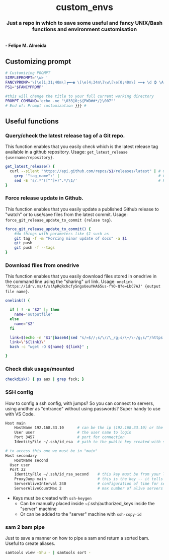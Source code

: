 <p align="center">

  <h1 align="center">custom_envs</h1>

  <p align="center">
    <h3 align="center">Just a repo in which to save some useful and fancy UNIX/Bash functions and environment customisation</h3>
    <br />
    <strong>- Felipe M. Almeida</strong>
    <br />
  </p>
</p>

## Customizing prompt

```bash
# Customizing PROMPT
SIMPLEPROMPT='\w> '
FANCYPROMP='\[\e[1;31;40m\]┏━┅◉ \[\e[4;34m\]\w\[\e[0;40m\] ┅┅◈ \d ⌚ \A \[\e[1;38m\]┅┅◈ \u@\H (\!)\[\e[0m\]\n\[\e[1;31m\]┗━►\[\e[0m\] '
PS1="$FANCYPROMP"

#this will change the title to your full current working directory
PROMPT_COMMAND='echo -ne "\033]0;${PWD##*/}\007"'
# End of: Prompt customization }}} #
```

## Useful functions

### Query/check the latest release tag of a Git repo.

This function enables that you easily check which is the latest release tag available in a github repository. Usage: `get_latest_release {username/repository}`.

```bash
get_latest_release() {
  curl --silent "https://api.github.com/repos/$1/releases/latest" | # Get latest release from GitHub api
    grep '"tag_name":' |                                            # Get tag line
    sed -E 's/.*"([^"]+)".*/\1/'                                    # Pluck JSON value
}
```

### Force release update in Github.

This function enables that you easily update a published Github release to "watch" or to use/save files from the latest commit. Usage: `force_git_release_update_to_commit {relase tag}`.

```bash
force_git_release_update_to_commit() {
    #do things with parameters like $1 such as
    git tag -f -m "Forcing minor update of docs" -a $1
    git push
    git push -f --tags
}
```

### Download files from onedrive

This function enables that you easily download files stored in onedrive in the command line using the "sharing" url link. Usage: `onelink 'https://1drv.ms/t/s!ApRqRchcfy5ngoUeuYHA65us-fYO-Q?e=LbC7AJ' {output file name}`.

```bash
onelink() {

  if [ ! -n "$2" ]; then
    name='outputfile'
  else
    name="$2"
  fi

  link=$(echo -n "$1"|base64|sed "s/=$//;s/\//\_/g;s/\+/\-/g;s/^/https:\/\/api\.onedrive\.com\/v1\.0\/shares\/u\!/;s/$/\/root\/content/" | head -n 1);
  link=\'${link}\'
  bash -c "wget -O ${name} ${link}" ;

}
```

### Check disk usage/mounted

```bash
checkdisk() { ps aux | grep fsck; }
```

### SSH config

How to config a ssh config, with jumps? So you can connect to servers, using another as "entrance" without using passwords? Super handy to use with VS Code.

```bash
Host main
	HostName 192.168.33.10      # can be the ip (192.168.33.10) or the address (example.com) or machine name (machine)
	User user                   # the user name to login
	Port 3457                   # port for connection
	IdentityFile ~/.ssh/id_rsa  # path to the public key created with ssh-keygen

# to access this one we must be in "main"
Host secondary
	HostName second
  User user
  Port 22
	IdentityFile ~/.ssh/id_rsa_second    # this key must be from your local machine to the second server, not from the "main" to the "second"
	ProxyJump main                       # this is the key -- it tells ssh to access this machine using the "main" as entrance
	ServerAliveInterval 240              # configuration of time for server to survive
	ServerAliveCountMax 2                # max number of alive servers
```

* Keys must be created with `ssh-keygen`
  + Can be manually placed inside ~/.ssh/authorized_keys inside the "server" machine
  + Or can be added to the "server" machine with `ssh-copy-id`

### sam 2 bam pipe

Just to save a manner on how to pipe a sam and return a sorted bam. Useful to create aliases.

```bash
samtools view -Shu - | samtools sort -
```